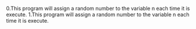 0.This program will assign a random number to the variable n each time it is execute.
1.This program will assign a random number to the variable n each time it is execute.

